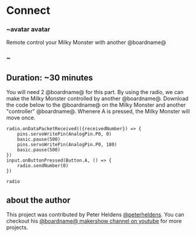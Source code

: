 # Connect

### ~avatar avatar

Remote control your Milky Monster with another @boardname@

### ~

## Duration: ~30 minutes

You will need 2 @boardname@ for this part. By using the radio, we can make the Milky Monster controlled by another @boardname@.
Download the code below to the @boardname@ on the Milky Monster and another "controller" @boardname@. Whenere A is pressed, the Milky Monster will move once.

```blocks
radio.onDataPacketReceived(({receivedNumber}) => {
    pins.servoWritePin(AnalogPin.P0, 0)
    basic.pause(500)
    pins.servoWritePin(AnalogPin.P0, 180)
    basic.pause(500)
})
input.onButtonPressed(Button.A, () => {
    radio.sendNumber(0)
})
```

```package
radio
```
## about the author
This project was contributed by Peter Heldens [@peterheldens](https://twitter.com/peterheldens). You can checkout his [@boardname@ makershow channel on youtube](http://aka.ms/microbit-makershow) for more projects.